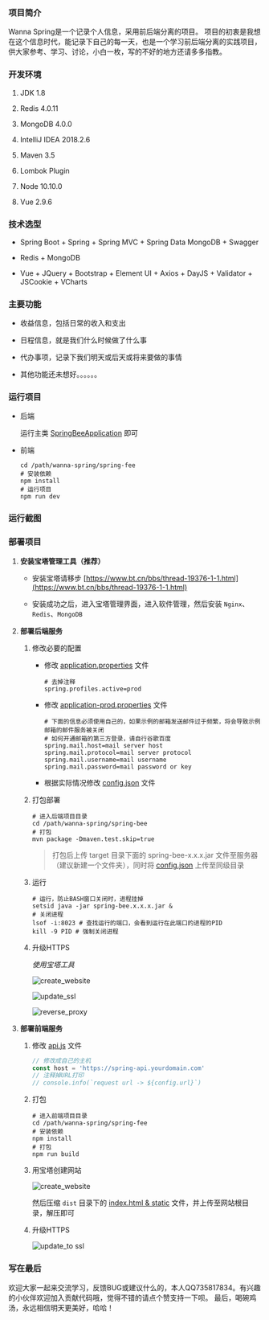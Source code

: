 ### 项目简介

Wanna Spring是一个记录个人信息，采用前后端分离的项目。
项目的初衷是我想在这个信息时代，能记录下自己的每一天，也是一个学习前后端分离的实践项目，供大家参考、学习、讨论，小白一枚，写的不好的地方还请多多指教。

### 开发环境

1. JDK 1.8

2. Redis 4.0.11

3. MongoDB 4.0.0

4. IntelliJ IDEA 2018.2.6

5. Maven 3.5

6. Lombok Plugin

7. Node 10.10.0

8. Vue 2.9.6

### 技术选型

- Spring Boot + Spring + Spring MVC + Spring Data MongoDB + Swagger

- Redis + MongoDB

- Vue + JQuery + Bootstrap + Element UI + Axios + DayJS + Validator + JSCookie + VCharts

### 主要功能

- 收益信息，包括日常的收入和支出

- 日程信息，就是我们什么时候做了什么事

- 代办事项，记录下我们明天或后天或将来要做的事情

- 其他功能还未想好。。。。。。

### 运行项目

- 后端

    运行主类 [SpringBeeApplication](spring-bee/src/main/java/org/code4everything/springbee/SpringBeeApplication.java) 即可
    
- 前端

    ``` shell
    cd /path/wanna-spring/spring-fee
    # 安装依赖
    npm install
    # 运行项目
    npm run dev
    ```
    
### 运行截图
    
### 部署项目

1. **安装宝塔管理工具（推荐）**

    - 安装宝塔请移步 [https://www.bt.cn/bbs/thread-19376-1-1.html](https://www.bt.cn/bbs/thread-19376-1-1.html)
    
    - 安装成功之后，进入宝塔管理界面，进入软件管理，然后安装 `Nginx`、`Redis`、`MongoDB`

2. **部署后端服务**

    1. 修改必要的配置

        - 修改 [application.properties](spring-bee/src/main/resources/application.properties) 文件
            
            ``` properties
            # 去掉注释
            spring.profiles.active=prod
            ```  
            
        - 修改 [application-prod.properties](spring-bee/src/main/resources/application-prod.properties) 文件
        
             ``` properties
             # 下面的信息必须使用自己的，如果示例的邮箱发送邮件过于频繁，将会导致示例邮箱的邮件服务被关闭
             # 如何开通邮箱的第三方登录，请自行谷歌百度
             spring.mail.host=mail server host
             spring.mail.protocol=mail server protocol
             spring.mail.username=mail username
             spring.mail.password=mail password or key
             ```   
              
        - 根据实际情况修改 [config.json](spring-bee/config.json) 文件
        
    2. 打包部署

        ``` shell
        # 进入后端项目目录
        cd /path/wanna-spring/spring-bee
        # 打包
        mvn package -Dmaven.test.skip=true
        ```
        
        >  打包后上传 target 目录下面的 spring-bee-x.x.x.jar 文件至服务器（建议新建一个文件夹），同时将 [config.json](spring-bee/config.json) 上传至同级目录
        
    3. 运行
    
        ``` shell
        # 运行，防止BASH窗口关闭时，进程挂掉
        setsid java -jar spring-bee.x.x.x.jar &
        # 关闭进程
        lsof -i:8023 # 查找运行的端口，会看到运行在此端口的进程的PID
        kill -9 PID # 强制关闭进程
        ```
        
    4. 升级HTTPS
    
        *使用宝塔工具*
    
        ![create_website](images/create_api_website_for_bt.png)
            
        ![update_ssl](images/update_api_to_ssl.png)
            
        ![reverse_proxy](images/reverse_proxy.png)

3. **部署前端服务**
    
    1. 修改 [api.js](spring-fee/src/api/api.js) 文件
    
        ``` javascript
        // 修改成自己的主机
        const host = 'https://spring-api.yourdomain.com'
        // 注释掉URL打印
        // console.info(`request url -> ${config.url}`)
        ```
        
    2. 打包
    
        ``` shell
        # 进入前端项目目录
        cd /path/wanna-spring/spring-fee
        # 安装依赖
        npm install
        # 打包
        npm run build
        ```
        
    3. 用宝塔创建网站
    
        ![create_website](images/create_website_for_bt.png)
        
        然后压缩 `dist` 目录下的 [index.html & static](spring-fee/dist) 文件，并上传至网站根目录，解压即可
        
    4. 升级HTTPS
    
        ![update_to ssl](images/update_to_ssl.png)
    
### 写在最后

欢迎大家一起来交流学习，反馈BUG或建议什么的，本人QQ735817834。有兴趣的小伙伴欢迎加入贡献代码哦，觉得不错的请点个赞支持一下呗。
最后，喝碗鸡汤，永远相信明天更美好，哈哈！
